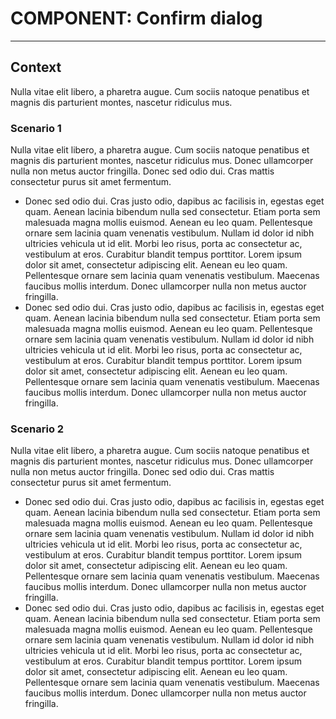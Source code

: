 # COMPONENT: Confirm dialog
* * *

## Context

Nulla vitae elit libero, a pharetra augue. Cum sociis natoque penatibus et magnis dis parturient montes, nascetur ridiculus mus.

### Scenario 1

Nulla vitae elit libero, a pharetra augue. Cum sociis natoque penatibus et magnis dis parturient montes, nascetur ridiculus mus. Donec ullamcorper nulla non metus auctor fringilla. Donec sed odio dui. Cras mattis consectetur purus sit amet fermentum.

- Donec sed odio dui. Cras justo odio, dapibus ac facilisis in, egestas eget quam. Aenean lacinia bibendum nulla sed consectetur. Etiam porta sem malesuada magna mollis euismod. Aenean eu leo quam. Pellentesque ornare sem lacinia quam venenatis vestibulum. Nullam id dolor id nibh ultricies vehicula ut id elit.
Morbi leo risus, porta ac consectetur ac, vestibulum at eros. Curabitur blandit tempus porttitor. Lorem ipsum dolor sit amet, consectetur adipiscing elit. Aenean eu leo quam. Pellentesque ornare sem lacinia quam venenatis vestibulum. Maecenas faucibus mollis interdum. Donec ullamcorper nulla non metus auctor fringilla.
- Donec sed odio dui. Cras justo odio, dapibus ac facilisis in, egestas eget quam. Aenean lacinia bibendum nulla sed consectetur. Etiam porta sem malesuada magna mollis euismod. Aenean eu leo quam. Pellentesque ornare sem lacinia quam venenatis vestibulum. Nullam id dolor id nibh ultricies vehicula ut id elit.
Morbi leo risus, porta ac consectetur ac, vestibulum at eros. Curabitur blandit tempus porttitor. Lorem ipsum dolor sit amet, consectetur adipiscing elit. Aenean eu leo quam. Pellentesque ornare sem lacinia quam venenatis vestibulum. Maecenas faucibus mollis interdum. Donec ullamcorper nulla non metus auctor fringilla.

### Scenario 2

Nulla vitae elit libero, a pharetra augue. Cum sociis natoque penatibus et magnis dis parturient montes, nascetur ridiculus mus. Donec ullamcorper nulla non metus auctor fringilla. Donec sed odio dui. Cras mattis consectetur purus sit amet fermentum.

- Donec sed odio dui. Cras justo odio, dapibus ac facilisis in, egestas eget quam. Aenean lacinia bibendum nulla sed consectetur. Etiam porta sem malesuada magna mollis euismod. Aenean eu leo quam. Pellentesque ornare sem lacinia quam venenatis vestibulum. Nullam id dolor id nibh ultricies vehicula ut id elit.
Morbi leo risus, porta ac consectetur ac, vestibulum at eros. Curabitur blandit tempus porttitor. Lorem ipsum dolor sit amet, consectetur adipiscing elit. Aenean eu leo quam. Pellentesque ornare sem lacinia quam venenatis vestibulum. Maecenas faucibus mollis interdum. Donec ullamcorper nulla non metus auctor fringilla.
- Donec sed odio dui. Cras justo odio, dapibus ac facilisis in, egestas eget quam. Aenean lacinia bibendum nulla sed consectetur. Etiam porta sem malesuada magna mollis euismod. Aenean eu leo quam. Pellentesque ornare sem lacinia quam venenatis vestibulum. Nullam id dolor id nibh ultricies vehicula ut id elit.
Morbi leo risus, porta ac consectetur ac, vestibulum at eros. Curabitur blandit tempus porttitor. Lorem ipsum dolor sit amet, consectetur adipiscing elit. Aenean eu leo quam. Pellentesque ornare sem lacinia quam venenatis vestibulum. Maecenas faucibus mollis interdum. Donec ullamcorper nulla non metus auctor fringilla.
